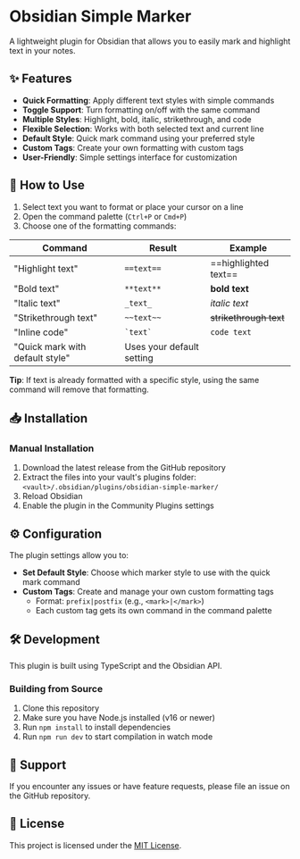 # Obsidian Simple Marker

A lightweight plugin for Obsidian that allows you to easily mark and highlight text in your notes.

## ✨ Features

- **Quick Formatting**: Apply different text styles with simple commands
- **Toggle Support**: Turn formatting on/off with the same command
- **Multiple Styles**: Highlight, bold, italic, strikethrough, and code
- **Flexible Selection**: Works with both selected text and current line
- **Default Style**: Quick mark command using your preferred style
- **Custom Tags**: Create your own formatting with custom tags
- **User-Friendly**: Simple settings interface for customization

## 🚀 How to Use

1. Select text you want to format or place your cursor on a line
2. Open the command palette (`Ctrl+P` or `Cmd+P`)
3. Choose one of the formatting commands:

| Command | Result | Example |
|---------|--------|---------|
| "Highlight text" | `==text==` | ==highlighted text== |
| "Bold text" | `**text**` | **bold text** |
| "Italic text" | `_text_` | _italic text_ |
| "Strikethrough text" | `~~text~~` | ~~strikethrough text~~ |
| "Inline code" | `` `text` `` | `code text` |
| "Quick mark with default style" | Uses your default setting | |

**Tip**: If text is already formatted with a specific style, using the same command will remove that formatting.

## 📥 Installation

### Manual Installation

1. Download the latest release from the GitHub repository
2. Extract the files into your vault's plugins folder: `<vault>/.obsidian/plugins/obsidian-simple-marker/`
3. Reload Obsidian
4. Enable the plugin in the Community Plugins settings

## ⚙️ Configuration

The plugin settings allow you to:

- **Set Default Style**: Choose which marker style to use with the quick mark command
- **Custom Tags**: Create and manage your own custom formatting tags
  - Format: `prefix|postfix` (e.g., `<mark>|</mark>`)
  - Each custom tag gets its own command in the command palette

## 🛠️ Development

This plugin is built using TypeScript and the Obsidian API.

### Building from Source

1. Clone this repository
2. Make sure you have Node.js installed (v16 or newer)
3. Run `npm install` to install dependencies
4. Run `npm run dev` to start compilation in watch mode

## 🤝 Support

If you encounter any issues or have feature requests, please file an issue on the GitHub repository.

## 📄 License

This project is licensed under the [MIT License](https://opensource.org/licenses/MIT).
